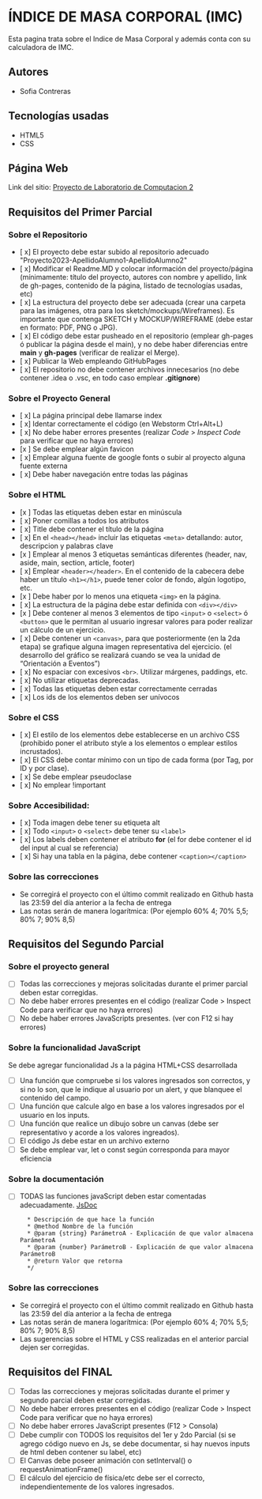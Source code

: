 # ÍNDICE DE MASA CORPORAL (IMC)
Esta pagina trata sobre el Indice de Masa Corporal y además conta con su calculadora de IMC.

## Autores
* Sofia Contreras

## Tecnologías usadas

* HTML5
* CSS

## Página Web

Link del sitio: [Proyecto de Laboratorio de Computacion 2](https://ucc-labcompu2.github.io/proyecto2023-contreras-sofia/)

## Requisitos del Primer Parcial

### Sobre el Repositorio
- [ x] El proyecto debe estar subido al repositorio adecuado "Proyecto2023-ApellidoAlumno1-ApellidoAlumno2"
- [ x] Modificar el Readme.MD y colocar información del proyecto/página (mínimamente: título del proyecto, autores con nombre y apellido, link de gh-pages, contenido de la página,  listado de tecnologías usadas, etc)
- [ x] La estructura del proyecto debe ser adecuada (crear una carpeta para las imágenes, otra para los sketch/mockups/Wireframes). Es importante que contenga SKETCH y MOCKUP/WIREFRAME (debe estar en formato: PDF, PNG o JPG).
- [ x] El código debe estar pusheado en el repositorio (emplear gh-pages ó publicar la página desde el main), y no debe haber diferencias entre **main** y **gh-pages** (verificar de realizar el Merge).
- [ x] Publicar la Web empleando GitHubPages
- [ x] El repositorio no debe contener archivos innecesarios (no debe contener .idea o .vsc, en todo caso emplear **.gitignore**)

### Sobre el Proyecto General
- [ x] La página principal debe llamarse index
- [ x] Identar correctamente el código (en Webstorm Ctrl+Alt+L)
- [ x] No debe haber errores presentes (realizar *Code* > *Inspect Code* para verificar que no haya errores)
- [x ] Se debe emplear algún favicon
- [ x] Emplear alguna fuente de google fonts o subir al proyecto alguna fuente externa
- [ x] Debe haber navegación entre todas las páginas

### Sobre el HTML
- [x ] Todas las etiquetas deben estar en minúscula
- [ x] Poner comillas a todos los atributos
- [ x] Title debe contener el título de la página
- [ x] En el ```<head></head>``` incluir las etiquetas ```<meta>``` detallando: autor, descripcion y palabras clave
- [x ] Emplear al menos 3 etiquetas semánticas diferentes (header, nav, aside, main, section, article, footer)
- [ x] Emplear ```<header></header>```. En el contenido de la cabecera debe haber un título ```<h1></h1>```, puede tener color de fondo, algún logotipo, etc.
- [x ] Debe haber por lo menos una etiqueta ```<img>``` en la página.
- [ x] La estructura de la página debe estar definida con ```<div></div>```
- [x ] Debe contener al menos 3 elementos de tipo ```<input>``` o ```<select>``` ó ```<button>``` que le permitan al usuario ingresar valores para poder realizar un cálculo de un ejercicio.
- [ x] Debe contener un ```<canvas>```, para que posteriormente (en la 2da etapa) se grafique alguna imagen representativa del ejercicio. (el desarrollo del gráfico se realizará cuando se vea la unidad de “Orientación a Eventos”)
- [ x] No espaciar con excesivos ```<br>```. Utilizar márgenes, paddings, etc.
- [ x] No utilizar etiquetas deprecadas.
- [ x] Todas las etiquetas deben estar correctamente cerradas
- [ x] Los ids de los elementos deben ser unívocos

### Sobre el CSS
- [ x] El estilo de los elementos debe establecerse en un archivo CSS (prohibido poner el atributo style a los elementos o emplear estilos incrustados).
- [ x] El CSS debe contar mínimo con un tipo de cada forma (por Tag, por ID y por clase).
- [ x] Se debe emplear pseudoclase
- [ x] No emplear !important

### Sobre Accesibilidad:
- [ x] Toda imagen debe tener su etiqueta alt
- [ x] Todo ```<input>``` o ```<select>``` debe tener su ```<label>```
- [ x] Los labels deben contener el atributo **for** (el for debe contener el id del input al cual se referencia) 
- [ x] Si hay una tabla en la página, debe contener ```<caption></caption>```

### Sobre las correcciones
* Se corregirá el proyecto con el último commit realizado en Github hasta las 23:59 del día anterior a la fecha de entrega
* Las notas serán de manera logarítmica: (Por ejemplo 60% 4; 70% 5,5; 80% 7; 90% 8,5)



## Requisitos del Segundo Parcial

### Sobre el proyecto general
- [ ] Todas las correcciones y mejoras solicitadas durante el primer parcial deben estar corregidas.
- [ ] No debe haber errores presentes en el código (realizar Code > Inspect Code para verificar que no haya errores)
- [ ] No debe haber errores JavaScripts presentes. (ver con F12 si hay errores)

### Sobre la funcionalidad JavaScript
Se debe agregar funcionalidad Js a la página HTML+CSS desarrollada
- [ ] Una función que compruebe si los valores ingresados son correctos, y si no lo son, que le indique al usuario por un alert, y que blanquee el contenido del campo.
- [ ] Una función que calcule algo en base a los valores ingresados por el usuario en los inputs.
- [ ] Una función que realice un dibujo sobre un canvas (debe ser representativo y acorde a los valores ingreados).
- [ ] El código Js debe estar en un archivo externo
- [ ] Se debe emplear var, let o const según corresponda para mayor eficiencia

### Sobre la documentación
- [ ] TODAS las funciones javaScript deben estar comentadas adecuadamente. [JsDoc](https://jsdoc.app/about-getting-started.html)
   ```/**
     * Descripción de que hace la función
     * @method Nombre de la función
     * @param {string} ParámetroA - Explicación de que valor almacena ParámetroA
     * @param {number} ParámetroB - Explicación de que valor almacena ParámetroB
     * @return Valor que retorna
     */
   ```
   
### Sobre las correcciones
* Se corregirá el proyecto con el último commit realizado en Github hasta las 23:59 del día anterior a la fecha de entrega
* Las notas serán de manera logarítmica: (Por ejemplo 60% 4; 70% 5,5; 80% 7; 90% 8,5)
* Las sugerencias sobre el HTML y CSS realizadas en el anterior parcial dejen ser corregidas.

   
## Requisitos del FINAL
- [ ] Todas las correcciones y mejoras solicitadas durante el primer y segundo parcial deben estar corregidas.
- [ ] No debe haber errores presentes en el código (realizar Code > Inspect Code para verificar que no haya errores)
- [ ] No debe haber errores JavaScript presentes (F12 > Consola)
- [ ] Debe cumplir con TODOS los requisitos del 1er y 2do Parcial (si se agrego código nuevo en Js, se debe documentar, si hay nuevos inputs de html deben contener su label, etc)
- [ ] El Canvas debe poseer animación con setInterval() o requestAnimationFrame()
- [ ] El cálculo del ejercicio de física/etc debe ser el correcto, independientemente de los valores ingresados.
